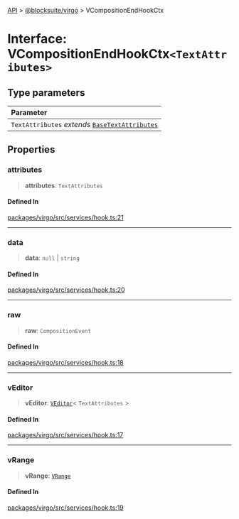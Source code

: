 [API](../../../index.md) > [@blocksuite/virgo](../index.md) > VCompositionEndHookCtx

# Interface: VCompositionEndHookCtx`<TextAttributes>`

## Type parameters

| Parameter |
| :------ |
| `TextAttributes` *extends* [`BaseTextAttributes`](../type-aliases/type-alias.BaseTextAttributes.md) |

## Properties

### attributes

> **attributes**: `TextAttributes`

#### Defined In

[packages/virgo/src/services/hook.ts:21](https://github.com/Saul-Mirone/blocksuite/blob/f2324b82e/packages/virgo/src/services/hook.ts#L21)

***

### data

> **data**: `null` \| `string`

#### Defined In

[packages/virgo/src/services/hook.ts:20](https://github.com/Saul-Mirone/blocksuite/blob/f2324b82e/packages/virgo/src/services/hook.ts#L20)

***

### raw

> **raw**: `CompositionEvent`

#### Defined In

[packages/virgo/src/services/hook.ts:18](https://github.com/Saul-Mirone/blocksuite/blob/f2324b82e/packages/virgo/src/services/hook.ts#L18)

***

### vEditor

> **vEditor**: [`VEditor`](../classes/class.VEditor.md)\< `TextAttributes` \>

#### Defined In

[packages/virgo/src/services/hook.ts:17](https://github.com/Saul-Mirone/blocksuite/blob/f2324b82e/packages/virgo/src/services/hook.ts#L17)

***

### vRange

> **vRange**: [`VRange`](interface.VRange.md)

#### Defined In

[packages/virgo/src/services/hook.ts:19](https://github.com/Saul-Mirone/blocksuite/blob/f2324b82e/packages/virgo/src/services/hook.ts#L19)
